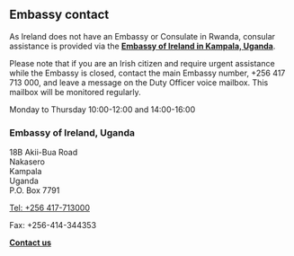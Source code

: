 ## Embassy contact

As Ireland does not have an Embassy or Consulate in Rwanda, consular assistance is provided via the [**Embassy of Ireland in Kampala, Uganda**](https://www.ireland.ie/en/uganda/kampala/).

Please note that if you are an Irish citizen and require urgent assistance while the Embassy is closed, contact the main Embassy number, +256 417 713 000, and leave a message on the Duty Officer voice mailbox. This mailbox will be monitored regularly.

Monday to Thursday 10:00-12:00 and 14:00-16:00

### Embassy of Ireland, Uganda

18B Akii-Bua Road   
Nakasero   
Kampala   
Uganda   
P.O. Box 7791

[Tel: +256 417-713000](tel:+256417-713000)

Fax: +256-414-344353

[**Contact us**](/en/uganda/kampala/contact/)
